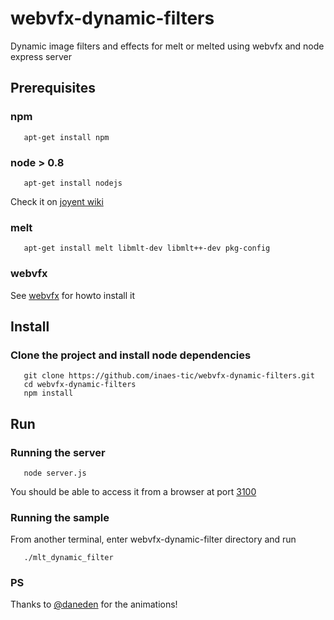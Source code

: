 webvfx-dynamic-filters
======================

Dynamic image filters and effects for melt or melted using webvfx and node express server

## Prerequisites

### npm

```shell
   apt-get install npm
```
### node > 0.8

```shell
   apt-get install nodejs
```

Check it on [joyent wiki](https://github.com/joyent/node/wiki/Installing-Node.js-via-package-manager)

### melt
```shell
   apt-get install melt libmlt-dev libmlt++-dev pkg-config
```

### webvfx
See [webvfx](https://github.com/rectalogic/webvfx) for howto install it

## Install

### Clone the project and install node dependencies
```shell
   git clone https://github.com/inaes-tic/webvfx-dynamic-filters.git
   cd webvfx-dynamic-filters
   npm install
```

## Run

### Running the server
```shell
   node server.js
```

You should be able to access it from a browser at port [3100](http://localhost:3100)

### Running the sample

From another terminal, enter webvfx-dynamic-filter directory and run
```shell
   ./mlt_dynamic_filter
```

### PS

Thanks to [@daneden](http://daneden.me/animate/) for the animations!
